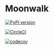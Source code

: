 # Moonwalk


[![PyPI version](https://badge.fury.io/py/moonwalk.svg)](https://badge.fury.io/py/moonwalk)

[![CircleCI](https://circleci.com/gh/lendingblock/moonwalk.svg?style=svg)](https://circleci.com/gh/lendingblock/moonwalk)

[![codecov](https://codecov.io/gh/lendingblock/moonwalk/branch/master/graph/badge.svg)](https://codecov.io/gh/lendingblock/moonwalk)
